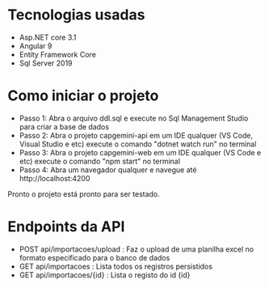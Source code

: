 # Tecnologias usadas
- Asp.NET core 3.1
- Angular 9
- Entity Framework Core
- Sql Server 2019

# Como iniciar o projeto
- Passo 1: Abra o arquivo ddl.sql e execute no Sql Management Studio para criar a base de dados
- Passo 2: Abra o projeto capgemini-api em um IDE qualquer (VS Code, Visual Studio e etc) execute o comando "dotnet watch run" no terminal
- Passo 3: Abra o projeto capgemini-web em um IDE qualquer (VS Code e etc) execute o comando "npm start" no terminal
- Passo 4: Abra um navegador qualquer e navegue até http://localhost:4200

Pronto o projeto está pronto para ser testado.

# Endpoints da API

- POST api/importacoes/upload : Faz o upload de uma planilha excel no formato especificado para o banco de dados
- GET api/importacoes : Lista todos os registros persistidos
- GET api/importacoes/{id} : Lista o registo do id {id}
